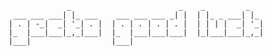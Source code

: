 	                                                         
	             _                        _    _         _   
	 ___ ___ ___| |_ ___    ___ ___ ___ _| |  | |_ _ ___| |_ 
	| . | -_|  _| '_| . |  | . | . | . | . |  | | | |  _| '_|
	|_  |___|___|_,_|___|  |_  |___|___|___|  |_|___|___|_,_|
	|___|                  |___|
